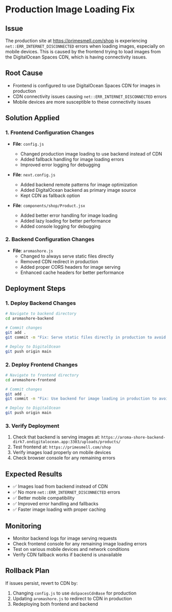 # Production Image Loading Fix

## Issue
The production site at https://primesmell.com/shop is experiencing `net::ERR_INTERNET_DISCONNECTED` errors when loading images, especially on mobile devices. This is caused by the frontend trying to load images from the DigitalOcean Spaces CDN, which is having connectivity issues.

## Root Cause
- Frontend is configured to use DigitalOcean Spaces CDN for images in production
- CDN connectivity issues causing `net::ERR_INTERNET_DISCONNECTED` errors
- Mobile devices are more susceptible to these connectivity issues

## Solution Applied

### 1. Frontend Configuration Changes
- **File**: `config.js`
  - Changed production image loading to use backend instead of CDN
  - Added fallback handling for image loading errors
  - Improved error logging for debugging

- **File**: `next.config.js`
  - Added backend remote patterns for image optimization
  - Added DigitalOcean backend as primary image source
  - Kept CDN as fallback option

- **File**: `components/shop/Product.jsx`
  - Added better error handling for image loading
  - Added lazy loading for better performance
  - Added console logging for debugging

### 2. Backend Configuration Changes
- **File**: `aromashore.js`
  - Changed to always serve static files directly
  - Removed CDN redirect in production
  - Added proper CORS headers for image serving
  - Enhanced cache headers for better performance

## Deployment Steps

### 1. Deploy Backend Changes
```bash
# Navigate to backend directory
cd aromashore-backend

# Commit changes
git add .
git commit -m "Fix: Serve static files directly in production to avoid CDN issues"

# Deploy to DigitalOcean
git push origin main
```

### 2. Deploy Frontend Changes
```bash
# Navigate to frontend directory
cd aromashore-frontend

# Commit changes
git add .
git commit -m "Fix: Use backend for image loading in production to avoid CDN connectivity issues"

# Deploy to DigitalOcean
git push origin main
```

### 3. Verify Deployment
1. Check that backend is serving images at: `https://aroma-shore-backend-dirk7.ondigitalocean.app:3303/uploads/products/`
2. Test frontend at: `https://primesmell.com/shop`
3. Verify images load properly on mobile devices
4. Check browser console for any remaining errors

## Expected Results
- ✅ Images load from backend instead of CDN
- ✅ No more `net::ERR_INTERNET_DISCONNECTED` errors
- ✅ Better mobile compatibility
- ✅ Improved error handling and fallbacks
- ✅ Faster image loading with proper caching

## Monitoring
- Monitor backend logs for image serving requests
- Check frontend console for any remaining image loading errors
- Test on various mobile devices and network conditions
- Verify CDN fallback works if backend is unavailable

## Rollback Plan
If issues persist, revert to CDN by:
1. Changing `config.js` to use `doSpacesCdnBase` for production
2. Updating `aromashore.js` to redirect to CDN in production
3. Redeploying both frontend and backend
